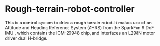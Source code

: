 # Rough-terrain-robot-controller
This is a control system to drive a rough terrain robot. It makes use of an Attitude and Heading Reference System (AHRS) from the SparkFun 9 DoF IMU , which contains the ICM-20948 chip, and interfaces an L298N motor driver dual H-bridge.
